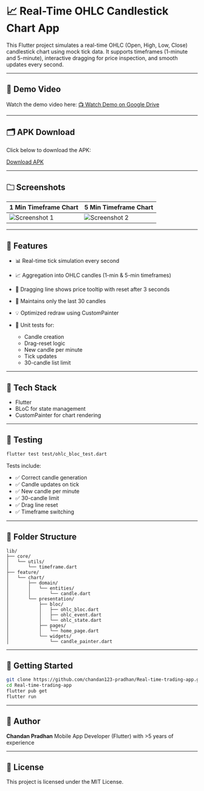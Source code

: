# 📈 Real-Time OHLC Candlestick Chart App

This Flutter project simulates a real-time OHLC (Open, High, Low, Close) candlestick chart using mock tick data. It supports timeframes (1-minute and 5-minute), interactive dragging for price inspection, and smooth updates every second.

---

## 🎩 Demo Video

Watch the demo video here:
[📺 Watch Demo on Google Drive](https://drive.google.com/file/d/1iGlIWlI4e_l0uuqZTtA54A-ITDAtUnE2/view?usp=sharing)

---

## 🗂️ APK Download

Click below to download the APK:

[Download APK](https://drive.google.com/file/d/1-pAd5VbuWloV9LxK9_KBvvb2BCp_WYL3/view?usp=sharing)

---

## 🗀️ Screenshots

| 1 Min Timeframe Chart                                                                          | 5 Min Timeframe Chart                                                                          |
| ---------------------------------------------------------------------------------------------- | ---------------------------------------------------------------------------------------------- |
| ![Screenshot 1](https://drive.google.com/uc?export=view\&id=1u8_SEih11OeB1Zv3e-hIhYHCv8HYVD18) | ![Screenshot 2](https://drive.google.com/uc?export=view\&id=1uXchnCSwM395QywhIudDanzQvoHzcJUz) |

---

## 🚀 Features

* 📊 Real-time tick simulation every second
* 📈 Aggregation into OHLC candles (1-min & 5-min timeframes)
* 🔹 Dragging line shows price tooltip with reset after 3 seconds
* 🔀 Maintains only the last 30 candles
* 💡 Optimized redraw using CustomPainter
* 🪪 Unit tests for:

  * Candle creation
  * Drag-reset logic
  * New candle per minute
  * Tick updates
  * 30-candle list limit

---

## 🩵 Tech Stack

* Flutter
* BLoC for state management
* CustomPainter for chart rendering

---

## 🪪 Testing

```bash
flutter test test/ohlc_bloc_test.dart
```

Tests include:

* ✅ Correct candle generation
* ✅ Candle updates on tick
* ✅ New candle per minute
* ✅ 30-candle limit
* ✅ Drag line reset
* ✅ Timeframe switching

---

## 📂 Folder Structure

```
lib/
├── core/
│   └── utils/
│       └── timeframe.dart
├── feature/
│   └── chart/
│       ├── domain/
│       │   └── entities/
│       │       └── candle.dart
│       └── presentation/
│           ├── bloc/
│           │   ├── ohlc_bloc.dart
│           │   ├── ohlc_event.dart
│           │   └── ohlc_state.dart
│           ├── pages/
│           │   └── home_page.dart
│           └── widgets/
│               └── candle_painter.dart
```

---

## 📌 Getting Started

```bash
git clone https://github.com/chandan123-pradhan/Real-time-trading-app.git
cd Real-time-trading-app
flutter pub get
flutter run
```

---

## 🧠 Author

**Chandan Pradhan**
Mobile App Developer (Flutter) with >5 years of experience

---

## 📄 License

This project is licensed under the MIT License.
